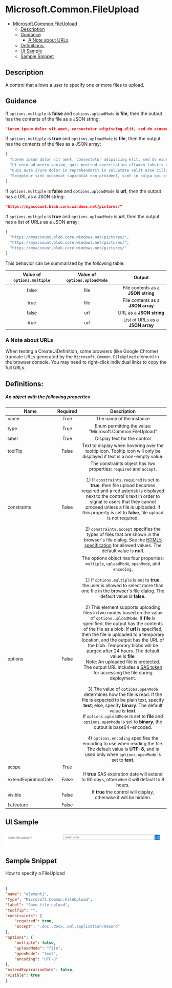 <a name="microsoft-common-fileupload"></a>
# Microsoft.Common.FileUpload
* [Microsoft.Common.FileUpload](#microsoft-common-fileupload)
    * [Description](#microsoft-common-fileupload-description)
    * [Guidance](#microsoft-common-fileupload-guidance)
        * [A Note about URLs](#microsoft-common-fileupload-guidance-a-note-about-urls)
    * [Definitions:](#microsoft-common-fileupload-definitions)
    * [UI Sample](#microsoft-common-fileupload-ui-sample)
    * [Sample Snippet](#microsoft-common-fileupload-sample-snippet)

<a name="microsoft-common-fileupload-description"></a>
## Description
A control that allows a user to specify one or more files to upload.
<a name="microsoft-common-fileupload-guidance"></a>
## Guidance
If `options.multiple` is **false** and `options.uploadMode` is **file**, then the output has the contents of the file as a JSON string:

```json
"Lorem ipsum dolor sit amet, consectetur adipiscing elit, sed do eiusmod tempor incididunt ut labore et dolore magna aliqua."
```

If `options.multiple` is **true** and `options.uploadMode` is **file**, then the output has the contents of the files as a JSON array:

```json
[
  "Lorem ipsum dolor sit amet, consectetur adipiscing elit, sed do eiusmod tempor incididunt ut labore et dolore magna aliqua.",
  "Ut enim ad minim veniam, quis nostrud exercitation ullamco laboris nisi ut aliquip ex ea commodo consequat.",
  "Duis aute irure dolor in reprehenderit in voluptate velit esse cillum dolore eu fugiat nulla pariatur.",
  "Excepteur sint occaecat cupidatat non proident, sunt in culpa qui officia deserunt mollit anim id est laborum."
]
```

If `options.multiple` is **false** and `options.uploadMode` is **url**, then the output has a URL as a JSON string:

```json
"https://myaccount.blob.core.windows.net/pictures/"
```

If `options.multiple` is **true** and `options.uploadMode` is **url**, then the output has a list of URLs as a JSON array:

```json
[
  "https://myaccount.blob.core.windows.net/pictures/",
  "https://myaccount.blob.core.windows.net/pictures/",
  "https://myaccount.blob.core.windows.net/pictures/"
]
```

This behavior can be summarized by the following table:

| **Value of `options.multiple`** | **Value of `options.uploadMode`** | **Output**                         |
|:-------------------------------:|:---------------------------------:|:----------------------------------:|
| false                           | file                              | File contents as a **JSON string** |
| true                            | file                              | File contents as a **JSON array**  |
| false                           | url                               | URL as a **JSON string**           |
| true                            | url                               | List of URLs as a **JSON array**   |

<a name="microsoft-common-fileupload-guidance-a-note-about-urls"></a>
### A Note about URLs

When testing a CreateUiDefinition, some browsers (like Google Chrome) truncate URLs generated by the `Microsoft.Common.FileUpload` element in the browser console. You may need to right-click individual links to copy the full URLs.

<a name="microsoft-common-fileupload-definitions"></a>
## Definitions:
<a name="microsoft-common-fileupload-definitions-an-object-with-the-following-properties"></a>
##### An object with the following properties
| Name | Required | Description
| ---|:--:|:--:|
|name|True|The name of the instance
|type|True|Enum permitting the value: "Microsoft.Common.FileUpload"
|label|True|Display text for the control
|toolTip|False|Text to display when hovering over the tooltip icon. Tooltip icon will only be displayed if text is a non-empty value.
|constraints|False|The constraints object has two properties: <code>required</code> and <code>accept</code>. <br><br>1) If <code>constraints.required</code> is set to **true**, then file upload becomes required and a red asterisk is displayed next to the control's text in order to signal to users that they cannot proceed unless a file is uploaded. If this property is set to **false**, file upload is not required.<br><br>2) <code>constraints.accept</code> specifies the types of files that are shown in the browser's file dialog. See the [HTML5 specification](https://html.spec.whatwg.org/multipage/input.html#attr-input-accept) for allowed values. The default value is **null**.
|options|False|The options object has four properties: <code>multiple</code>, <code>uploadMode</code>, <code>openMode</code>, and <code>encoding</code>. <br><br>1) If <code>options.multiple</code> is set to **true**, the user is allowed to select more than one file in the browser's file dialog. The default value is **false**. <br><br>2) This element supports uploading files in two modes based on the value of <code>options.uploadMode</code>. If **file** is specified, the output has the contents of the file as a blob. If **url** is specified, then the file is uploaded to a temporary location, and the output has the URL of the blob. Temporary blobs will be purged after 24 hours. The default value is **file**.<br>Note: An uploaded file is protected. The output URL includes a [SAS token](https://docs.microsoft.com/en-us/azure/storage/common/storage-sas-overview?toc=/azure/storage/blobs/toc.json) for accessing the file during deployment. <br><br>3) The value of <code>options.openMode</code> determines how the file is read. If the file is expected to be plain text, specify **text**; else, specify **binary**. The default value is **text**. <br>If <code>options.uploadMode</code> is set to **file** and <code>options.openMode</code> is set to **binary**, the output is base64-encoded. <br><br>4) <code>options.encoding</code> specifies the encoding to use when reading the file. The default value is **UTF-8**, and is used only when <code>options.openMode</code> is set to **text**.
|scope|True|
|extendExpirationDate|False|If **true** SAS expiration date will extend to 90 days, otherwise it will default to 8 hours.
|visible|False|If **true** the control will display, otherwise it will be hidden.
|fx.feature|False|
<a name="microsoft-common-fileupload-ui-sample"></a>
## UI Sample
![alt-text](../media/dx/controls/dx-control-Microsoft.Common.FileUpload.png "UI sample of a FileUpload control")  
<a name="microsoft-common-fileupload-sample-snippet"></a>
## Sample Snippet
How to specify a FileUpload
```json

{
"name": "element1",
"type": "Microsoft.Common.FileUpload",
"label": "Some file upload",
"toolTip": "",
"constraints": {
    "required": true,
    "accept": ".doc,.docx,.xml,application/msword"
},
"options": {
    "multiple": false,
    "uploadMode": "file",
    "openMode": "text",
    "encoding": "UTF-8"
},
"extendExpirationDate": false,
"visible": true
}

```
